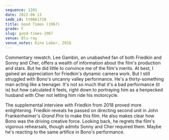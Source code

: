 ```yaml
---
sequence: 1281
date: 2022-06-13
imdb_id: tt0061720
title: Good Times (1967)
grade: F
slug: good-times-1967
venue: Blu-ray
venue_notes: Kino Lober, 2018
---
```


Commentary rewatch. Lee Gambin, an unabashed fan of both Friedkin and Sonny and Cher, offers a wealth of information about the film's production and stars. But he did little to convince me of the film's merits. At best, I gained an appreciation for Friedkin's dynamic camera work. But I still struggled with Bono's uncanny valley performance. He's a thirty-something man acting like a teenager. It's not so much that it's a bad performance (it is) but how calculated it feels, right down to portraying him as a henpecked husband with Cher not letting him ride his motorcycle.

The supplemental interview with Friedkin from 2018 proved more enlightening. Friedkin reveals he passed on directing second unit in John Frankenheimer's <span data-imdb-id="tt0060472">_Grand Prix_</span> to make this film. He also makes clear how Bono was the driving creative force. Looking back, he regrets the film's vigorous rehearsals, though admits Sonny and Cher required them. Maybe he's reacting to the same artifice in Bono's performance.
